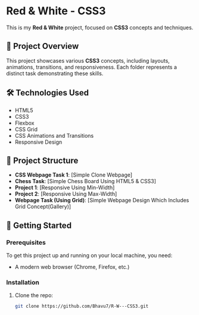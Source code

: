 # Red & White - CSS3

This is my **Red & White** project, focused on **CSS3** concepts and techniques.

## 🚀 Project Overview

This project showcases various **CSS3** concepts, including layouts, animations, transitions, and responsiveness. Each folder represents a distinct task demonstrating these skills.

## 🛠️ Technologies Used

- HTML5
- CSS3
- Flexbox
- CSS Grid
- CSS Animations and Transitions
- Responsive Design

## 📂 Project Structure

- **CSS Webpage Task 1**: [Simple Clone Webpage]
- **Chess Task**: [Simple Chess Board Using HTML5 & CSS3]
- **Project 1**: [Responsive Using Min-Width]
- **Project 2**: [Responsive Using Max-Width]
- **Webpage Task (Using Grid)**: [Simple Webpage Design Which Includes Grid Concept(Gallery)]

## 🔧 Getting Started

### Prerequisites

To get this project up and running on your local machine, you need:

- A modern web browser (Chrome, Firefox, etc.)

### Installation

1. Clone the repo:
   ```bash
   git clone https://github.com/Bhavu7/R-W---CSS3.git

